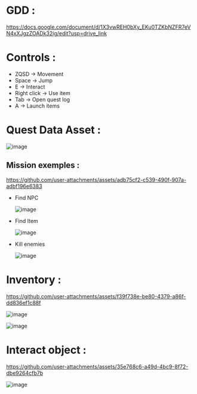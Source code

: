 # GDD :
https://docs.google.com/document/d/1X3vwREH0bXy_EKu0TZKbNZFR7eVN4xXJgzZOADk32ig/edit?usp=drive_link

# Controls :
- ZQSD → Movement
- Space → Jump
- E → Interact
- Right click → Use item
- Tab → Open quest log
- A → Launch items

# Quest Data Asset :
![image](https://github.com/user-attachments/assets/15bcaa9c-2300-4a70-a1ae-62ecafbc6028)

## Mission exemples :


https://github.com/user-attachments/assets/adb75cf2-c539-490f-907a-adbf196e6383


- Find NPC
  
  ![image](https://github.com/user-attachments/assets/495c9a58-1286-4bf0-9b48-2385438af91a)

- Find Item
  
  ![image](https://github.com/user-attachments/assets/81f8d66f-a3f8-408b-9eb9-86b43076ff5a)

- Kill enemies
  
  ![image](https://github.com/user-attachments/assets/cf34fd49-f2b7-43f8-aeab-9735a1bc5bc5)

# Inventory :


https://github.com/user-attachments/assets/f39f738e-be80-4379-a86f-dd836ef1c88f

![image](https://github.com/user-attachments/assets/74432990-6cb5-4625-b3a6-6958f1a97a58)

![image](https://github.com/user-attachments/assets/269622da-5e1f-4840-be37-0460ed67d54c)

# Interact object :


https://github.com/user-attachments/assets/35e768c6-a49d-4bc9-8f72-dbe9264cfb7b

![image](https://github.com/user-attachments/assets/0eca7a23-d577-46d5-9f38-215c2027c8f7)
